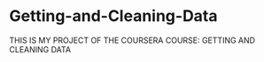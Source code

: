 Getting-and-Cleaning-Data
=========================

THIS IS MY PROJECT OF THE COURSERA COURSE: GETTING AND CLEANING DATA
